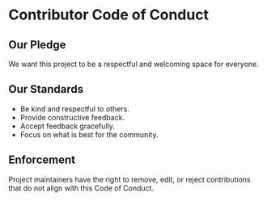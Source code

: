 # Contributor Code of Conduct

## Our Pledge
We want this project to be a respectful and welcoming space for everyone.

## Our Standards
- Be kind and respectful to others.
- Provide constructive feedback.
- Accept feedback gracefully.
- Focus on what is best for the community.

## Enforcement
Project maintainers have the right to remove, edit, or reject contributions that do not align with this Code of Conduct.
